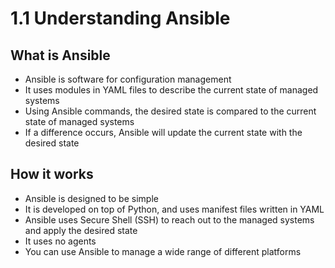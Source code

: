 # 1.1 Understanding Ansible
## What is Ansible
- Ansible is software for configuration management
- It uses modules in YAML files to describe the current state of managed systems
- Using Ansible commands, the desired state is compared to the current state of managed systems
- If a difference occurs, Ansible will update the current state with the desired state

## How it works
- Ansible is designed to be simple
- It is developed on top of Python, and uses manifest files written in YAML
- Ansible uses Secure Shell (SSH) to reach out to the managed systems and apply the desired state
- It uses no agents
- You can use Ansible to manage a wide range of different platforms


